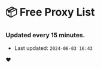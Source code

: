 # :package: Free Proxy List
### Updated every 15 minutes.

- Last updated: `2024-06-03 16:43`

:heart:
